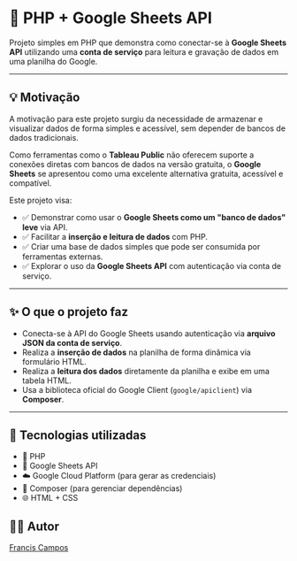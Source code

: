 # 📄 PHP + Google Sheets API

Projeto simples em PHP que demonstra como conectar-se à **Google Sheets API** utilizando uma **conta de serviço** para leitura e gravação de dados em uma planilha do Google.

---

## 💡 Motivação

A motivação para este projeto surgiu da necessidade de armazenar e visualizar dados de forma simples e acessível, sem depender de bancos de dados tradicionais.

Como ferramentas como o **Tableau Public** não oferecem suporte a conexões diretas com bancos de dados na versão gratuita, o **Google Sheets** se apresentou como uma excelente alternativa gratuita, acessível e compatível.

Este projeto visa:

- ✅ Demonstrar como usar o **Google Sheets como um "banco de dados" leve** via API.
- ✅ Facilitar a **inserção e leitura de dados** com PHP.
- ✅ Criar uma base de dados simples que pode ser consumida por ferramentas externas.
- ✅ Explorar o uso da **Google Sheets API** com autenticação via conta de serviço.

---

## ✨ O que o projeto faz

- Conecta-se à API do Google Sheets usando autenticação via **arquivo JSON da conta de serviço**.
- Realiza a **inserção de dados** na planilha de forma dinâmica via formulário HTML.
- Realiza a **leitura dos dados** diretamente da planilha e exibe em uma tabela HTML.
- Usa a biblioteca oficial do Google Client (`google/apiclient`) via **Composer**.

---

## 🔌 Tecnologias utilizadas

- 🐘 PHP
- 📄 Google Sheets API
- ☁️ Google Cloud Platform (para gerar as credenciais)
- 🎼 Composer (para gerenciar dependências)
- 🌐 HTML + CSS



## 🙋‍♂️ Autor
[Francis Campos](https://github.com/franciscampos91)